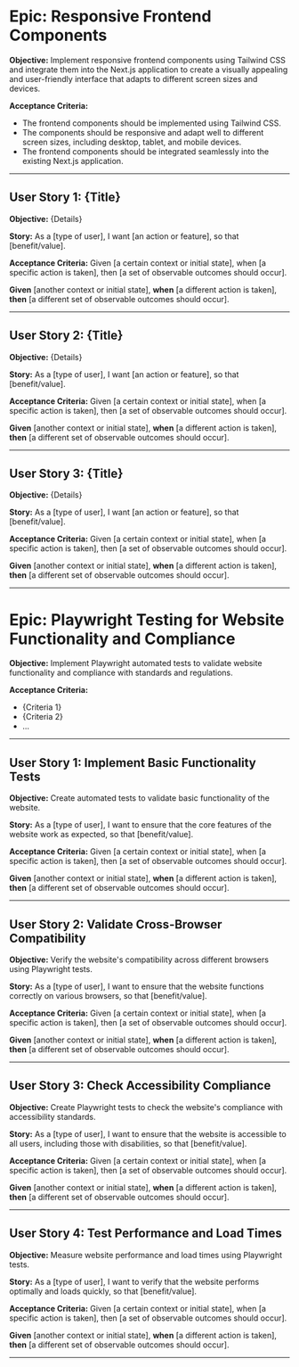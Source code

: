# Epic: Responsive Frontend Components

**Objective:** Implement responsive frontend components using Tailwind CSS and integrate them into the Next.js application to create a visually appealing and user-friendly interface that adapts to different screen sizes and devices.

**Acceptance Criteria:**
- The frontend components should be implemented using Tailwind CSS.
- The components should be responsive and adapt well to different screen sizes, including desktop, tablet, and mobile devices.
- The frontend components should be integrated seamlessly into the existing Next.js application.


---

## User Story 1: {Title}

**Objective:** {Details}

**Story:** As a [type of user], I want [an action or feature], so that [benefit/value].

**Acceptance Criteria:**
Given [a certain context or initial state], when [a specific action is taken], then [a set of observable outcomes should occur].

**Given** [another context or initial state], **when** [a different action is taken], **then** [a different set of observable outcomes should occur].

---

## User Story 2: {Title}

**Objective:** {Details}

**Story:** As a [type of user], I want [an action or feature], so that [benefit/value].

**Acceptance Criteria:**
Given [a certain context or initial state], when [a specific action is taken], then [a set of observable outcomes should occur].

**Given** [another context or initial state], **when** [a different action is taken], **then** [a different set of observable outcomes should occur].

---

## User Story 3: {Title}

**Objective:** {Details}

**Story:** As a [type of user], I want [an action or feature], so that [benefit/value].

**Acceptance Criteria:**
Given [a certain context or initial state], when [a specific action is taken], then [a set of observable outcomes should occur].

**Given** [another context or initial state], **when** [a different action is taken], **then** [a different set of observable outcomes should occur].

---

# Epic: Playwright Testing for Website Functionality and Compliance

**Objective:** Implement Playwright automated tests to validate website functionality and compliance with standards and regulations.

**Acceptance Criteria:**
- {Criteria 1}
- {Criteria 2}
- ...

---

## User Story 1: Implement Basic Functionality Tests

**Objective:** Create automated tests to validate basic functionality of the website.

**Story:** As a [type of user], I want to ensure that the core features of the website work as expected, so that [benefit/value].

**Acceptance Criteria:**
Given [a certain context or initial state], when [a specific action is taken], then [a set of observable outcomes should occur].

**Given** [another context or initial state], **when** [a different action is taken], **then** [a different set of observable outcomes should occur].

---

## User Story 2: Validate Cross-Browser Compatibility

**Objective:** Verify the website's compatibility across different browsers using Playwright tests.

**Story:** As a [type of user], I want to ensure that the website functions correctly on various browsers, so that [benefit/value].

**Acceptance Criteria:**
Given [a certain context or initial state], when [a specific action is taken], then [a set of observable outcomes should occur].

**Given** [another context or initial state], **when** [a different action is taken], **then** [a different set of observable outcomes should occur].

---

## User Story 3: Check Accessibility Compliance

**Objective:** Create Playwright tests to check the website's compliance with accessibility standards.

**Story:** As a [type of user], I want to ensure that the website is accessible to all users, including those with disabilities, so that [benefit/value].

**Acceptance Criteria:**
Given [a certain context or initial state], when [a specific action is taken], then [a set of observable outcomes should occur].

**Given** [another context or initial state], **when** [a different action is taken], **then** [a different set of observable outcomes should occur].

---

## User Story 4: Test Performance and Load Times

**Objective:** Measure website performance and load times using Playwright tests.

**Story:** As a [type of user], I want to verify that the website performs optimally and loads quickly, so that [benefit/value].

**Acceptance Criteria:**
Given [a certain context or initial state], when [a specific action is taken], then [a set of observable outcomes should occur].

**Given** [another context or initial state], **when** [a different action is taken], **then** [a different set of observable outcomes should occur].

---
